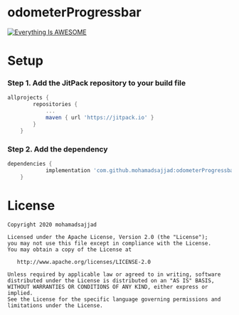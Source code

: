 # odometerProgressbar


[![Everything Is AWESOME](https://raw.githubusercontent.com/mohamadsajjad/odometerProgressbar/master/demo.JPG)](https://youtu.be/1R83BnxDs60 "Everything Is AWESOME")



# Setup

### Step 1. Add the JitPack repository to your build file

```gradle
allprojects {
		repositories {
			...
			maven { url 'https://jitpack.io' }
		}
	}
```


### Step 2. Add the dependency

```gradle
dependencies {
	        implementation 'com.github.mohamadsajjad:odometerProgressbar:${lastestRelease}'
	}
```




# License

    Copyright 2020 mohamadsajjad

    Licensed under the Apache License, Version 2.0 (the "License");
    you may not use this file except in compliance with the License.
    You may obtain a copy of the License at

       http://www.apache.org/licenses/LICENSE-2.0

    Unless required by applicable law or agreed to in writing, software
    distributed under the License is distributed on an "AS IS" BASIS,
    WITHOUT WARRANTIES OR CONDITIONS OF ANY KIND, either express or implied.
    See the License for the specific language governing permissions and
    limitations under the License.
